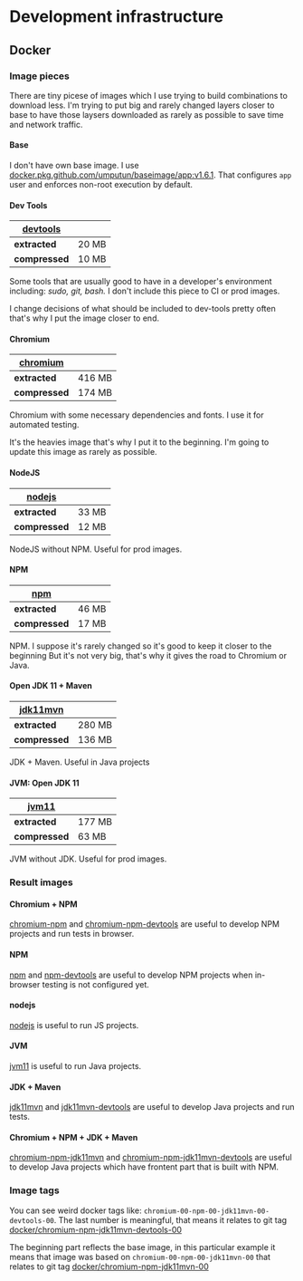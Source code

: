 # Development infrastructure


## Docker

### Image pieces

There are tiny picese of images which I use trying to build combinations to
download less.
I'm trying to put big and rarely changed layers closer to base
to have those laysers downloaded as rarely as possible to save time and network traffic.

#### Base

I don't have own base image.
I use [docker.pkg.github.com/umputun/baseimage/app:v1.6.1](https://github.com/umputun/baseimage/tree/master/base.alpine).
That configures `app` user and enforces non-root execution by default.

#### Dev Tools

| [devtools](docker/image-pieces/devtools/Dockerfile) | |
| --- | --- |
| **extracted** | 20 MB |
| **compressed** | 10 MB |

Some tools that are usually good to have in a developer's environment
including: _sudo, git, bash._
I don't include this piece to CI or prod images.

I change decisions of what should be included to dev-tools pretty often
that's why I put the image closer to end.

#### Chromium

| [chromium](docker/image-pieces/chromium/Dockerfile) | |
| --- | --- |
| **extracted** | 416 MB |
| **compressed** | 174 MB |


Chromium with some necessary dependencies and fonts.
I use it for automated testing.

It's the heavies image that's why I put it to the beginning.
I'm going to update this image as rarely as possible.

#### NodeJS

| [nodejs](docker/image-pieces/nodejs/Dockerfile) | |
| --- | --- |
| **extracted** | 33 MB |
| **compressed** | 12 MB |

NodeJS without NPM. Useful for prod images.

#### NPM

| [npm](docker/image-pieces/npm/Dockerfile) | |
| --- | --- |
| **extracted** | 46 MB |
| **compressed** | 17 MB |

NPM. I suppose it's rarely changed so it's good to keep it closer to the beginning
But it's not very big, that's why it gives the road to Chromium or Java.


#### Open JDK 11 + Maven

| [jdk11mvn](docker/image-pieces/jdk11mvn/Dockerfile) | |
| --- | --- |
| **extracted** | 280 MB |
| **compressed** | 136 MB |

JDK + Maven. Useful in Java projects

#### JVM: Open JDK 11

| [jvm11](docker/image-pieces/jvm11/Dockerfile) | |
| --- | --- |
| **extracted** | 177 MB |
| **compressed** | 63 MB |

JVM without JDK. Useful for prod images.



### Result images

#### Chromium + NPM

[chromium-npm](https://github.com/chiv-in/devinf/packages/635370?version=chromium-00-npm-00) and [chromium-npm-devtools](https://github.com/chiv-in/devinf/packages/635370?version=chromium-00-npm-00-devtools-00)
are useful to develop NPM projects and run tests in browser.

#### NPM

[npm](https://github.com/chiv-in/devinf/packages/635370?version=npm-00) and [npm-devtools](https://github.com/chiv-in/devinf/packages/635370?version=npm-00-devtools-00)
are useful to develop NPM projects when in-browser testing is not configured
yet.

#### nodejs

[nodejs](https://github.com/chiv-in/devinf/packages/635370?version=nodejs-00)
is useful to run JS projects.

#### JVM

[jvm11](https://github.com/chiv-in/devinf/packages/635370?version=jvm11-00)
is useful to run Java projects.

#### JDK + Maven

[jdk11mvn](https://github.com/chiv-in/devinf/packages/635370?version=jdk11mvn-00) and [jdk11mvn-devtools](https://github.com/chiv-in/devinf/packages/635370?version=jdk11mvn-00-devtools-00)
are useful to develop Java projects and run tests.


#### Chromium + NPM + JDK + Maven

[chromium-npm-jdk11mvn](https://github.com/chiv-in/devinf/packages/635370?version=chromium-00-npm-00-jdk11mvn-00) and [chromium-npm-jdk11mvn-devtools](https://github.com/chiv-in/devinf/packages/635370?version=chromium-00-npm-00-jdk11mvn-00-devtools-00)
are useful to develop Java projects which have frontent part that is built with NPM.



### Image tags

You can see weird docker tags like: `chromium-00-npm-00-jdk11mvn-00-devtools-00`.
The last number is meaningful, that means it relates to git tag [docker/chromium-npm-jdk11mvn-devtools-00](https://github.com/chiv-in/devinf/releases/tag/docker%2Fchromium-npm-jdk11mvn-devtools%2F00)

The beginning part reflects the base image, in this particular example it means
that image was based on `chromium-00-npm-00-jdk11mvn-00` that relates to git tag
[docker/chromium-npm-jdk11mvn-00](https://github.com/chiv-in/devinf/releases/tag/docker%2Fchromium-npm-jdk11mvn%2F00)
